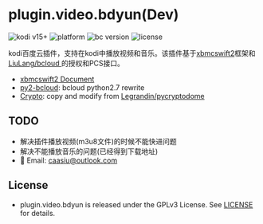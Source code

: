 # plugin.video.bdyun(Dev)
![kodi v15+](https://img.shields.io/badge/kodi-v15.2+-brightgreen.svg)
![platform](https://img.shields.io/badge/Platform-ALL-yellow.svg)
![bc version](https://img.shields.io/badge/Version-0.6.0-red.svg)
![license](https://img.shields.io/badge/License-GPLv3-blue.svg)

kodi百度云插件，支持在kodi中播放视频和音乐。该插件基于[xbmcswift2](https://github.com/jbeluch/xbmcswift2)框架和[LiuLang/bcloud
](https://github.com/LiuLang/bcloud)的授权和PCS接口。

* [xbmcswift2 Document](https://xbmcswift2.readthedocs.io/en/latest/)
* [py2-bcloud](https://github.com/caasiu/bcloud-cl): bcloud python2.7 rewrite 
* [Crypto](Crypto): copy and modify from [Legrandin/pycryptodome
](https://github.com/Legrandin/pycryptodome)

## TODO
* 解决插件播放视频(m3u8文件)的时候不能快进问题
* 解决不能播放音乐的问题(已经得到下载地址)
* :email: Email: [caasiu@outlook.com](mailto:caasiu@outlook.com)

## License
* plugin.video.bdyun is released under the GPLv3 License. See [LICENSE](LICENSE) for details.
